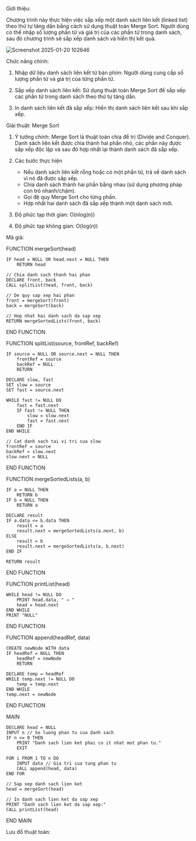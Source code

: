 Giới thiệu:

Chương trình này thực hiện việc sắp xếp một danh sách liên kết (linked list) theo thứ tự tăng dần bằng cách sử dụng thuật toán Merge Sort. Người dùng có thể nhập số lượng phần tử và giá trị của các phần tử trong danh sách, sau đó chương trình sẽ sắp xếp danh sách và hiển thị kết quả.

![Screenshot 2025-01-20 102646](https://github.com/user-attachments/assets/f011b422-8b2e-42e9-b9bf-5eb25f3fd5b5)

Chức năng chính:

1. Nhập dữ liệu danh sách liên kết từ bàn phím:
 Người dùng cung cấp số lượng phần tử và giá trị của từng phần tử.

2. Sắp xếp danh sách liên kết:
 Sử dụng thuật toán Merge Sort để sắp xếp các phần tử trong danh sách theo thứ tự tăng dần.

3. In danh sách liên kết đã sắp xếp:
 Hiển thị danh sách liên kết sau khi sắp xếp.

Giải thuật: Merge Sort

 1. Ý tưởng chính:
  Merge Sort là thuật toán chia để trị (Divide and Conquer). Danh sách liên kết được chia thành hai phần nhỏ, các phần này được sắp xếp độc lập và sau đó hợp nhất lại thành danh sách đã sắp xếp.

 2. Các bước thực hiện
     - Nếu danh sách liên kết rỗng hoặc có một phần tử, trả về danh sách vì nó đã được sắp xếp.
     - Chia danh sách thành hai phần bằng nhau (sử dụng phương pháp con trỏ nhanh/chậm).
     - Gọi đệ quy Merge Sort cho từng phần.
     - Hợp nhất hai danh sách đã sắp xếp thành một danh sách mới.
 3. Độ phức tạp thời gian: O(nlog(n))

 4. Độ phức tạp không gian: O(log(n))

Mã giả:

FUNCTION mergeSort(head)

    IF head = NULL OR head.next = NULL THEN
        RETURN head

    // Chia danh sach thanh hai phan
    DECLARE front, back
    CALL splitList(head, front, back)

    // De quy sap xep hai phan
    front = mergeSort(front)
    back = mergeSort(back)

    // Hop nhat hai danh sach da sap xep
    RETURN mergeSortedLists(front, back)
END FUNCTION

FUNCTION splitList(source, frontRef, backRef)

    IF source = NULL OR source.next = NULL THEN
        frontRef = source
        backRef = NULL
        RETURN

    DECLARE slow, fast
    SET slow = source
    SET fast = source.next

    WHILE fast != NULL DO
        fast = fast.next
        IF fast != NULL THEN
            slow = slow.next
            fast = fast.next
        END IF
    END WHILE

    // Cat danh sach tai vi tri cua slow
    frontRef = source
    backRef = slow.next
    slow.next = NULL
END FUNCTION

FUNCTION mergeSortedLists(a, b)

    IF a = NULL THEN
        RETURN b
    IF b = NULL THEN
        RETURN a

    DECLARE result
    IF a.data <= b.data THEN
        result = a
        result.next = mergeSortedLists(a.next, b)
    ELSE
        result = b
        result.next = mergeSortedLists(a, b.next)
    END IF

    RETURN result
    
END FUNCTION

FUNCTION printList(head)

    WHILE head != NULL DO
        PRINT head.data, " → "
        head = head.next
    END WHILE
    PRINT "NULL"
    
END FUNCTION

FUNCTION append(headRef, data)

    CREATE newNode WITH data
    IF headRef = NULL THEN
        headRef = newNode
        RETURN

    DECLARE temp = headRef
    WHILE temp.next != NULL DO
        temp = temp.next
    END WHILE
    temp.next = newNode
    
END FUNCTION

MAIN

    DECLARE head = NULL
    INPUT n // So luong phan tu cua danh sach
    IF n <= 0 THEN
        PRINT "Danh sach lien ket phai co it nhat mot phan tu."
        EXIT

    FOR i FROM 1 TO n DO
        INPUT data // Gia tri cua tung phan tu
        CALL append(head, data)
    END FOR

    // Sap xep danh sach lien ket
    head = mergeSort(head)

    // In danh sach lien ket da sap xep
    PRINT "Danh sach lien ket da sap xep:"
    CALL printList(head)
    
END MAIN

Lưu đồ thuật toán:








 
